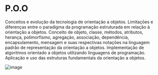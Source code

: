 # P.O.O
Conceitos e evolução da tecnologia de orientação a objetos. Limitações e diferenças entre o paradigma da programação estruturada em relação à orientação a objetos. Conceito de objeto, classe, métodos, atributos, herança, polimorfismo, agregação, associação, dependência, encapsulamento, mensagem e suas respectivas notações na linguagem padrão de representação da orientação a objetos. Implementação de algoritmos orientado a objetos utilizando linguagens de programação. Aplicação e uso das estruturas fundamentais da orientação a objetos.

![image](https://user-images.githubusercontent.com/101153757/190880255-adee431d-fb21-4045-a80d-e427757f4f6f.png)
